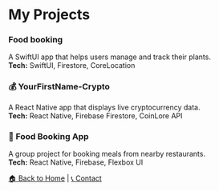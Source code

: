 # My Projects

### Food booking 
A SwiftUI app that helps users manage and track their plants.  
**Tech:** SwiftUI, Firestore, CoreLocation

### 💰 YourFirstName-Crypto
A React Native app that displays live cryptocurrency data.  
**Tech:** React Native, Firebase Firestore, CoinLore API

### 🍔 Food Booking App
A group project for booking meals from nearby restaurants.  
**Tech:** React Native, Firebase, Flexbox UI

[🏠 Back to Home](./index.md) | [📞 Contact](./contact.md)

